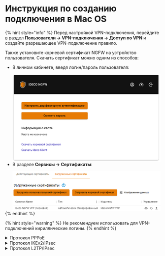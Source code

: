 # Инструкция по созданию подключения в Mac OS

{% hint style="info" %}
Перед настройкой VPN-подключения, перейдите в раздел **Пользователи -> VPN-подключения -> Доступ по VPN** и создайте разрешающее VPN-подключение правило.

Также установите корневой сертификат NGFW на устройство пользователя. Скачать сертификат можно одним из способов:

*   В личном кабинете, введя логин/пароль пользователя:

    <img align="left" src="../../../.gitbook/assets/ubuntu16.png" alt="" data-size="original">
    
*   В разделе **Сервисы -> Сертификаты**:

    <img align="left" src="../../../.gitbook/assets/certificates2.png" alt="" data-size="original">
{% endhint %}

{% hint style="warning" %}
Не рекомендуем использовать для VPN-подключений кириллические логины.
{% endhint %}

<details>

<summary>Протокол PPPoE</summary>

Для настройки Ideco NGFW перейдите в раздел **Пользователи -> VPN-подключение -> Основное** и установите флаг **Подключение по PPPoE**:

![](../../../.gitbook/assets/pppoe.png)

**Создание подключения в Mac OS**

1\. Перейдите в раздел **Системные настройки -> Сеть**;

2\. Нажмите **Добавить** в левом нижнем углу (иконка ![](../../../.gitbook/assets/macos2.png));

3\. В появившемся окне заполните:

* **Интерфейс** - PPPoE;
* **Ethernet** - Например Wi-Fi;
* **Имя службы** - имя подключения.

<img src="../../../.gitbook/assets/macos8.png" alt="" data-size="original">

4\. Нажмите **Создать** и заполните:

* **Имя службы PPPoE** - имя службы;
* **Имя учетной записи** - логин;
* **Пароль** - пароль.

<img src="../../../.gitbook/assets/macos9.png" alt="" data-size="original">

5\. Нажмите **Подключить**.

</details>

<details>

<summary>Протокол IKEv2/IPsec</summary>

Настройте Ideco NGFW:

1\. Перейдите в раздел **Пользователи -> VPN-подключение -> Основное**.

2\. Установите флаг **Подключение по IKEv2/IPsec** и заполните поля **Домен**:

<img src="../../../.gitbook/assets/ipsec-ikev2-9-11.png" alt="" data-size="original">

**Создание подключения в Mac OS**

1\. Перейдите в раздел **Системные настройки -> Сеть**:

2\. Нажмите **Добавить** в левом нижнем углу (иконка ![](../../../.gitbook/assets/macos2.png));

3\. В появившемся окне заполните поля:

* **Интерфейс** - VPN;
* **Тип VPN** - IKEv2;
* **Имя службы** - имя подключения.

<img src="../../../.gitbook/assets/macos7.png" alt="" data-size="original">

4\. Нажмите **Создать**;

5\. Установите параметры подключения:

* **Адрес сервера** - адрес VPN-сервера;
* **Удаленный ID** - продублируйте адрес VPN-сервера.

<img src="../../../.gitbook/assets/macos11.png" alt="" data-size="original">

6\. Выберите **Настройки аутентификации**;

7\. Укажите идентификационные данные и нажать **OK**:

* **Имя пользователя** - имя пользователя, которому разрешено подключение по VPN;
* **Пароль** - пароль пользователя.

<img src="../../../.gitbook/assets/macos12.png" alt="" data-size="original">

8\. Нажмите **ОК**;

9\. Поставьте флаг в пункте **Показывать статус VPN в строке меню** и нажмите **Применить**.

</details>

<details>

<summary>Протокол L2TP/IPsec</summary>

**Важно:** L2TP IPsec клиенты, находящиеся за одним NAT'ом, могут испытывать проблемы подключения если их более одного. Рекомендуем вместо L2TP IPsec использовать IKEv2 IPsec.

Перед созданием подключения, настройте Ideco NGFW:

1\. Перейдите в раздел **Пользователи -> VPN-подключение -> Основное**.

2\. Установите флаг **Подключение по L2TP/IPsec** и скопируйте **PSK**-ключ:

<img src="../../../.gitbook/assets/l2tp-on.png" alt="" data-size="original">

**Создание подключения в Mac OS**

1\. Перейдите в раздел **Системные настройки -> Сеть**:

<img src="../../../.gitbook/assets/macos.png" alt="" data-size="original">

2\. Нажмите **Добавить** в левом нижнем углу (иконка ![](../../../.gitbook/assets/macos2.png));

3\. В появившемся окне заполните:

* **Интерфейс** - VPN;
* **Тип VPN** - L2TP через IPsec;
* **Имя службы** - имя подключения.

<img src="../../../.gitbook/assets/macos1.png" alt="" data-size="original">

4\. Нажмите **Создать**;

5\. Заполните **Адрес сервера** и **Имя учетной записи**:

<img src="../../../.gitbook/assets/macos3.png" alt="" data-size="original">

6\. Поставьте флаг на пункте **Показывать статус VPN в строке меню** и выберите **Настройки аутентификации**.

7\. В **Аутентификации пользователя** заполните **Пароль** и в **Аутентификации компьютера** **Общий ключ (Shared Secret)**

<img src="../../../.gitbook/assets/macos4.png" alt="" data-size="original">

8\. Нажмите **ОК -> Применить**.

Включите VPN-соединение:

* В левой верхней части экрана нажмите значок VPN-соединения (![](../../../.gitbook/assets/macos5.png))
*   Выберите _Подключить (имя службы, заданное в пункте 3)_:

    <img src="../../../.gitbook/assets/macos6.png" alt="" data-size="original">

</details>
